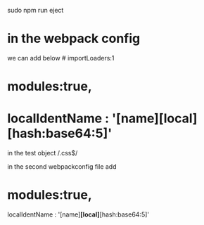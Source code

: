sudo npm run eject

# in the webpack config

we can add
below # importLoaders:1

# modules:true,

# localIdentName : '[name]**[local]**[hash:base64:5]'

in the test object /\.css\$/

in the second webpackconfig file add

# modules:true,

localIdentName : '[name]**[local]**[hash:base64:5]'
